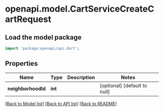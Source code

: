 # openapi.model.CartServiceCreateCartRequest

## Load the model package
```dart
import 'package:openapi/api.dart';
```

## Properties
Name | Type | Description | Notes
------------ | ------------- | ------------- | -------------
**neighborhoodId** | **int** |  | [optional] [default to null]

[[Back to Model list]](../README.md#documentation-for-models) [[Back to API list]](../README.md#documentation-for-api-endpoints) [[Back to README]](../README.md)


